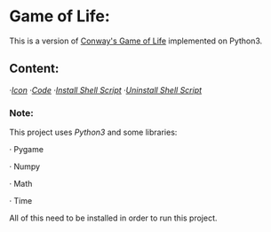 # Game of Life:

This is a version of [Conway's Game of Life](https://en.wikipedia.org/wiki/Conway%27s_Game_of_Life) implemented on Python3.


## Content:
*·[Icon](https://github.com/Jkutkut/PY-GameOfLife/blob/master/gameOfLife.png)*
*·[Code](https://github.com/Jkutkut/PY-GameOfLife/blob/master/gameOfLife.py)*
*·[Install Shell Script](https://github.com/Jkutkut/PY-GameOfLife/blob/master/install.sh)*
*·[Uninstall Shell Script](https://github.com/Jkutkut/PY-GameOfLife/blob/master/uninstall.sh)*


### Note:

This project uses *Python3* and some libraries:

· Pygame

· Numpy

· Math

· Time

All of this need to be installed in order to run this project.